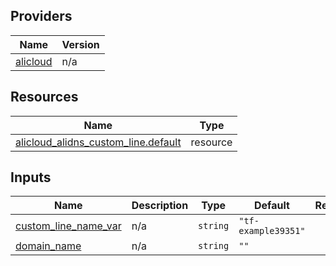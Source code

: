 <!-- BEGIN_TF_DOCS -->
## Providers

| Name | Version |
|------|---------|
| <a name="provider_alicloud"></a> [alicloud](#provider\_alicloud) | n/a |

## Resources

| Name | Type |
|------|------|
| [alicloud_alidns_custom_line.default](https://registry.terraform.io/providers/hashicorp/alicloud/latest/docs/resources/alidns_custom_line) | resource |

## Inputs

| Name | Description | Type | Default | Required |
|------|-------------|------|---------|:--------:|
| <a name="input_custom_line_name_var"></a> [custom\_line\_name\_var](#input\_custom\_line\_name\_var) | n/a | `string` | `"tf-example39351"` | no |
| <a name="input_domain_name"></a> [domain\_name](#input\_domain\_name) | n/a | `string` | `""` | no |
<!-- END_TF_DOCS -->    